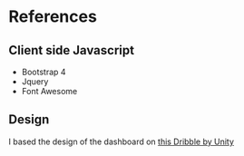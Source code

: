 # References

## Client side Javascript
* Bootstrap 4
* Jquery
* Font Awesome

## Design
I based the design of the dashboard on [this Dribble by Unity](https://dribbble.com/shots/3102141-Dashboard-Home)
